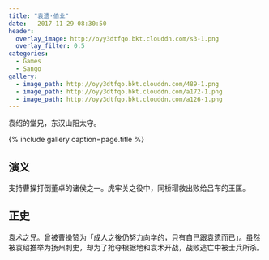 ```yaml
---
title: "袁遗·伯业"
date:   2017-11-29 08:30:50
header:
  overlay_image: http://oyy3dtfqo.bkt.clouddn.com/s3-1.png
  overlay_filter: 0.5
categories:
  - Games
  - Sango
gallery:
  - image_path: http://oyy3dtfqo.bkt.clouddn.com/489-1.png
  - image_path: http://oyy3dtfqo.bkt.clouddn.com/a172-1.png
  - image_path: http://oyy3dtfqo.bkt.clouddn.com/a126-1.png
---
```


袁绍的堂兄，东汉山阳太守。

{% include gallery caption=page.title %}

## 演义

支持曹操打倒董卓的诸侯之一。虎牢关之役中，同桥瑁救出败给吕布的王匡。

## 正史

袁术之兄。曾被曹操赞为「成人之後仍努力向学的，只有自己跟袁遗而已」。虽然被袁绍推举为扬州刺史，却为了抢夺根据地和袁术开战，战败逃亡中被士兵所杀。